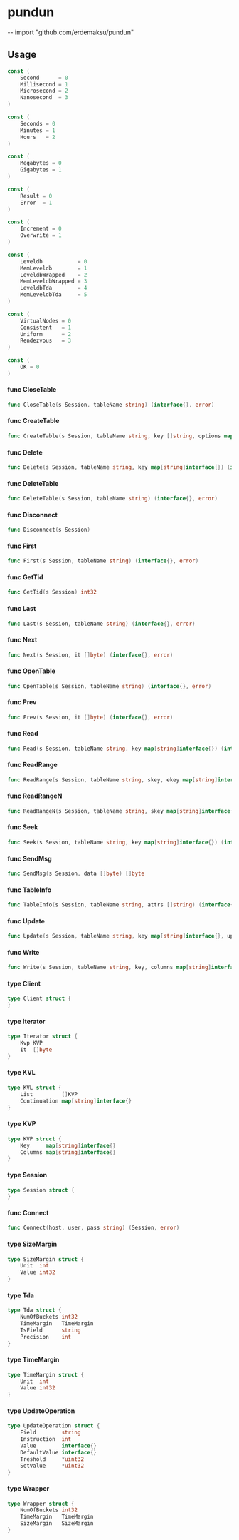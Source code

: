 # pundun
--
    import "github.com/erdemaksu/pundun"


## Usage

```go
const (
	Second      = 0
	Millisecond = 1
	Microsecond = 2
	Nanosecond  = 3
)
```

```go
const (
	Seconds = 0
	Minutes = 1
	Hours   = 2
)
```

```go
const (
	Megabytes = 0
	Gigabytes = 1
)
```

```go
const (
	Result = 0
	Error  = 1
)
```

```go
const (
	Increment = 0
	Overwrite = 1
)
```

```go
const (
	Leveldb           = 0
	MemLeveldb        = 1
	LeveldbWrapped    = 2
	MemLeveldbWrapped = 3
	LeveldbTda        = 4
	MemLeveldbTda     = 5
)
```

```go
const (
	VirtualNodes = 0
	Consistent   = 1
	Uniform      = 2
	Rendezvous   = 3
)
```

```go
const (
	OK = 0
)
```

#### func  CloseTable

```go
func CloseTable(s Session, tableName string) (interface{}, error)
```

#### func  CreateTable

```go
func CreateTable(s Session, tableName string, key []string, options map[string]interface{}) (interface{}, error)
```

#### func  Delete

```go
func Delete(s Session, tableName string, key map[string]interface{}) (interface{}, error)
```

#### func  DeleteTable

```go
func DeleteTable(s Session, tableName string) (interface{}, error)
```

#### func  Disconnect

```go
func Disconnect(s Session)
```

#### func  First

```go
func First(s Session, tableName string) (interface{}, error)
```

#### func  GetTid

```go
func GetTid(s Session) int32
```

#### func  Last

```go
func Last(s Session, tableName string) (interface{}, error)
```

#### func  Next

```go
func Next(s Session, it []byte) (interface{}, error)
```

#### func  OpenTable

```go
func OpenTable(s Session, tableName string) (interface{}, error)
```

#### func  Prev

```go
func Prev(s Session, it []byte) (interface{}, error)
```

#### func  Read

```go
func Read(s Session, tableName string, key map[string]interface{}) (interface{}, error)
```

#### func  ReadRange

```go
func ReadRange(s Session, tableName string, skey, ekey map[string]interface{}, limit int) (interface{}, error)
```

#### func  ReadRangeN

```go
func ReadRangeN(s Session, tableName string, skey map[string]interface{}, n int) (interface{}, error)
```

#### func  Seek

```go
func Seek(s Session, tableName string, key map[string]interface{}) (interface{}, error)
```

#### func  SendMsg

```go
func SendMsg(s Session, data []byte) []byte
```

#### func  TableInfo

```go
func TableInfo(s Session, tableName string, attrs []string) (interface{}, error)
```

#### func  Update

```go
func Update(s Session, tableName string, key map[string]interface{}, upOps []UpdateOperation) (interface{}, error)
```

#### func  Write

```go
func Write(s Session, tableName string, key, columns map[string]interface{}) (interface{}, error)
```

#### type Client

```go
type Client struct {
}
```


#### type Iterator

```go
type Iterator struct {
	Kvp KVP
	It  []byte
}
```


#### type KVL

```go
type KVL struct {
	List         []KVP
	Continuation map[string]interface{}
}
```


#### type KVP

```go
type KVP struct {
	Key     map[string]interface{}
	Columns map[string]interface{}
}
```


#### type Session

```go
type Session struct {
}
```


#### func  Connect

```go
func Connect(host, user, pass string) (Session, error)
```

#### type SizeMargin

```go
type SizeMargin struct {
	Unit  int
	Value int32
}
```


#### type Tda

```go
type Tda struct {
	NumOfBuckets int32
	TimeMargin   TimeMargin
	TsField      string
	Precision    int
}
```


#### type TimeMargin

```go
type TimeMargin struct {
	Unit  int
	Value int32
}
```


#### type UpdateOperation

```go
type UpdateOperation struct {
	Field        string
	Instruction  int
	Value        interface{}
	DefaultValue interface{}
	Treshold     *uint32
	SetValue     *uint32
}
```


#### type Wrapper

```go
type Wrapper struct {
	NumOfBuckets int32
	TimeMargin   TimeMargin
	SizeMargin   SizeMargin
}
```
